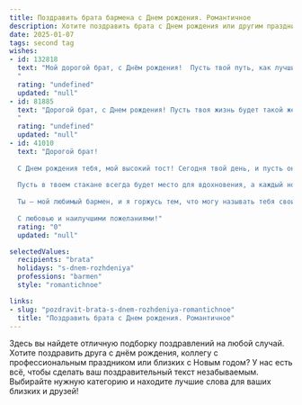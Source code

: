 ```yaml
---
title: Поздравить брата бармена c Днем рождения. Романтичное
description: Хотите поздравить брата c Днем рождения или другим праздником? Наш ИИ создаст незабываемое поздравление, а вы обязательно выделитесь среди других.  
date: 2025-01-07
tags: second tag
wishes:
- id: 132818
  text: "Мой дорогой брат, с Днём рождения!  Пусть твой путь, как лучшие коктейли, будет искристым, неожиданным и невероятно вкусным.  Пусть каждый день будет наполнен яркими эмоциями и  сладкой радостью, а твои руки, так умело создающие чудеса за барной стойкой, всегда будут полны любви и нежности.  Я люблю тебя и желаю тебе безграничного счастья!
  "
  rating: "undefined"
  updated: "null"
- id: 81885
  text: "Дорогой брат, с Днем рождения! Пусть твоя жизнь будет такой же яркой и полной красок, как коктейли, которые ты умеешь создавать. Желаю тебе всегда оставаться таким же харизматичным, обаятельным и неповторимым барменом, которого все любят. Пусть твоя душа всегда горит любовью к жизни и к людям, а каждый день будет наполнен радостью и вдохновением!
  "
  rating: "undefined"
  updated: "null"
- id: 41010
  text: "Дорогой брат!
  
  С Днем рождения тебя, мой высокий тост! Сегодня твой день, и пусть он будет наполнен яркими моментами, как коктейль — искрящимися и незабываемыми. Ты как настоящий бармен, умеешь смешивать вкусы жизни, добавляя каплю радости и щепотку счастья в каждое мгновение.
  
  Пусть в твоем стакане всегда будет место для вдохновения, а каждый новый день дарит тебе удивительные открытия и волшебные встречи. Желаю тебе насыщенной жизни, полной ярких красок, как в любимых коктейлях. Пусть сердце будет всегда открыто для любви, а душа поёт от счастья.
  
  Ты — мой любимый бармен, и я горжусь тем, что могу называть тебя своим братом. Пусть этот год принесет тебе успех, радость и много поводов для счастья!
  
  С любовью и наилучшими пожеланиями!"
  rating: "0"
  updated: "null"

selectedValues:
  recipients: "brata"
  holidays: "s-dnem-rozhdeniya"
  professions: "barmen"
  style: "romantichnoe"

links:
- slug: "pozdravit-brata-s-dnem-rozhdeniya-romantichnoe"
  title: "Поздравить брата c Днем рождения. Романтичное"
---
```


Здесь вы найдете отличную подборку поздравлений на любой случай. 
Хотите поздравить друга с днём рождения, коллегу с профессиональным праздником или близких с Новым годом? У нас есть всё, чтобы сделать ваш поздравительный текст незабываемым. Выбирайте нужную категорию и находите лучшие слова для ваших близких и друзей!
